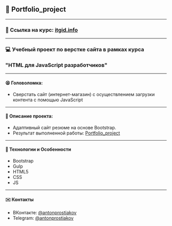 
## :pushpin: Portfolio_project
___
### :link: Ссылка на курс: [itgid.info](https://itgid.info/)

___
### :computer: Учебный проект по верстке сайта в рамках курса 
### "HTML для JavaScript разработчиков" 
___
#### :tired_face: Головоломка:

- Сверстать сайт (интернет-магазин) с осуществлением загрузки контента с помощью JavaScript
___
#### :memo: Описание проекта: 

- Адаптивный сайт резюме на основе Bootstrap. 
- Результат выполненной работы: [Portfolio_project](https://tony7-the-human.github.io/Portfolio_project/)
___ 
#### :rocket: Технологии и Особенности
* Bootstrap
* Gulp 
* HTML5
* CSS 
* JS

___
#### :envelope: Контакты
* ВКонтакте: [@antonprostiakov](https://vk.com/tony7_the_human)
* Telegram: [@antonprostiakov](https://t.me/Tony7_The_Human)
